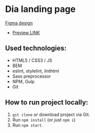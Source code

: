 # Dia landing page
[Figma design](https://www.figma.com/file/vhfzZ7SqWGkMGd5iCDdBCy/Dia-New?node-id=0%3A1) 


- [Preview LINK](https://corobox.github.io/layout_dia/)

## Used technologies:

- HTML5 / CSS3 / JS
- BEM
- eslint, stylelint, linthtml
- Sass preprocessor
- NPM, Gulp
- Git


## How to run project locally:
1. `git clone` or download project via Git.
2. Run `npm install` (or just `npm i`)
3. Run `npm start`.
